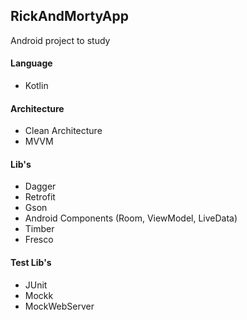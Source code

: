 ## RickAndMortyApp
Android project to study


#### Language
 - Kotlin
 
#### Architecture
- Clean Architecture
- MVVM

#### Lib's
- Dagger
- Retrofit
- Gson
- Android Components (Room, ViewModel, LiveData)
- Timber
- Fresco

#### Test Lib's
- JUnit
- Mockk
- MockWebServer
